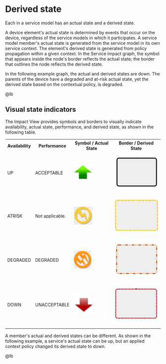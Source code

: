 # Derived state

Each in a service model has an actual state and a derived state.

A device element's actual state is determined by events that occur on
the device, regardless of the service models in which it participates. A
service model member's actual state is generated from the service model
in its own service context. The element's derived state is generated
from policy propagation within a given context. In the Service Impact
graph, the symbol that appears inside the node's border reflects the
actual state; the border that outlines the node reflects the derived
state.

In the following example graph, the actual and derived states are down.
The parents of the device have a degraded and at-risk actual state, yet
the derived state based on the contextual policy, is degraded.

@lb[](img/derived-state-actual-derived-states.png)

## Visual state indicators

The Impact View provides symbols and borders to visually
indicate availability, actual state, performance, and derived state, as
shown in the following table.

<table>
<tbody>
<tr markdown="1">
<th>Availability</th>
<th>Performance</th>
<th>Symbol / Actual State</th>
<th>Border / Derived State</th>
</tr>

<tr markdown="1">
<td>UP</td>
<td>ACCEPTABLE</td>
<td>
<p> <img src="img/derived-state-up-symbol.png" /> </p>
</td>
<td>
<p> <img src="img/derived-state-up-border.png" /> </p>
</td>
</tr>
<tr markdown="1">
<td>ATRISK</td>
<td>Not applicable.</td>
<td>
<p> <img src="img/derived-state-atrisk-symbol.png" /> </p>
</td>
<td>
<p> <img src="img/derived-state-atrisk-border.png" /> </p>
</td>
</tr>
<tr markdown="1">
<td>DEGRADED</td>
<td>DEGRADED</td>
<td>
<p> <img src="img/derived-state-degraded-symbol.png" /> </p>
</td>
<td>
<p> <img src="img/derived-state-degraded-border.png" /> </p>
</td>
</tr>
<tr markdown="1">
<td>DOWN</td>
<td>UNACCEPTABLE</td>
<td>
<p> <img src="img/derived-state-down-symbol.png" /> </p>
</td>
<td>
<p> <img src="img/derived-state-down-border.png" /> </p>
</td>
</tr>
</tbody>
</table>

A member's actual and derived states can be different. As shown in the
following example, a service's actual state can be up, but an applied
context policy changed its derived state to down.

@lb[](img/derived-state-mixed-state.png)


